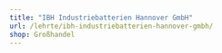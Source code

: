 ```yaml
---
title: "IBH Industriebatterien Hannover GmbH"
url: /lehrte/ibh-industriebatterien-hannover-gmbh/
shop: Großhandel
---
```


